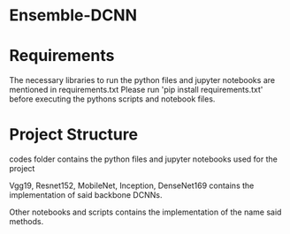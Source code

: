 # Ensemble-DCNN

# Requirements

The necessary libraries to run the python files and jupyter notebooks are mentioned in requirements.txt
Please run 'pip install requirements.txt' before executing the pythons scripts and notebook files.

# Project Structure
codes folder contains the python files and jupyter notebooks used for the project

Vgg19, Resnet152, MobileNet, Inception, DenseNet169 contains the implementation of said backbone DCNNs.

Other notebooks and scripts contains the implementation of the name said methods.
